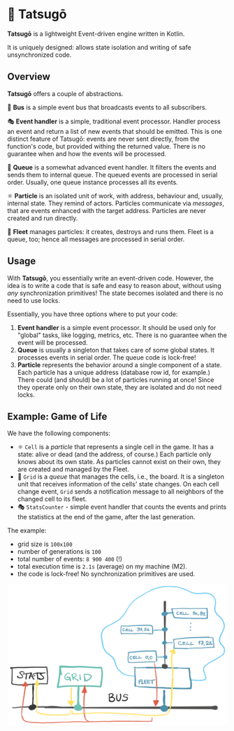 # 🥔 Tatsugō

**Tatsugō** is a lightweight Event-driven engine written in Kotlin.

It is uniquely designed: allows state isolation and writing of safe unsynchronized code.

## Overview

**Tatsugō** offers a couple of abstractions.

🚌 **Bus** is a simple event bus that broadcasts events to all subscribers.

🎭 **Event handler** is a simple, traditional event processor.
Handler process an event and return a list of new events that should be emitted.
This is one distinct feature of Tatsugō:
events are never sent directly, from the function's code, but provided withing the returned value.
There is no guarantee when and how the events will be processed.

🧵 **Queue** is a somewhat advanced event handler.
It filters the events and sends them to internal queue.
The queued events are processed in serial order.
Usually, one queue instance processes all its events.

⚛️ **Particle** is an isolated unit of work, with address, behaviour and, usually, internal state.
They remind of actors.
Particles communicate via _messages_, that are events enhanced with the target address.
Particles are never created and run directly.

🚢 **Fleet** manages particles: it creates, destroys and runs them.
Fleet is a queue, too; hence all messages are processed in serial order.

## Usage

With **Tatsugō**, you essentially write an event-driven code.
However, the idea is to write a code that is safe and easy to reason about,
without using _any_ synchronization primitives!
The state becomes isolated and there is no need to use locks.

Essentially, you have three options where to put your code:

1. **Event handler** is a simple event processor.
It should be used only for "global" tasks, like logging, metrics, etc.
There is no guarantee when the event will be processed.
2. **Queue** is usually a singleton that takes care of some global states. It processes events in serial order. The queue code is lock-free!
3. **Particle** represents the behavior around a single component of a state. Each particle has a unique address (database row id, for example.) There could (and should) be a lot of particles running at once! Since they operate only on their own state, they are isolated and do not need locks.


## Example: Game of Life

We have the following components:

+ ⚛️ `Cell` is a _particle_ that represents a single cell in the game.
It has a state: alive or dead (and the address, of course.)
Each particle only knows about its own state.
As particles cannot exist on their own, they are created and managed by the Fleet.
+ 🧵 `Grid` is a _queue_ that manages the cells, i.e., the board.
It is a singleton unit that receives information of the cells' state changes.
On each cell change event, `Grid` sends a notification message to all neighbors of the changed cell to its fleet.
+ 🎭 `StatsCounter` - simple event handler that counts the events and prints the statistics at the end of the game, after the last generation.

The example:

+ grid size is `100x100`
+ number of generations is `100`
+ total number of events: `8 900 400` (!)
+ total execution time is `2.1s` (average) on my machine (M2).
+ the code is lock-free! No synchronization primitives are used.

![](gol.png)
